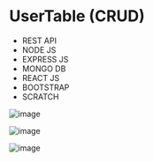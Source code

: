 # UserTable (CRUD)

- REST API 
- NODE JS
- EXPRESS JS
- MONGO DB
- REACT JS
- BOOTSTRAP
- SCRATCH


![image](https://user-images.githubusercontent.com/61225988/211873595-5def01c8-5868-4fcb-88ff-849444eedead.png)


![image](https://user-images.githubusercontent.com/61225988/211874061-afe6502f-2e06-4612-8a71-9cd931539bd2.png)


![image](https://user-images.githubusercontent.com/61225988/211874166-772fbe69-2acf-450b-9a4e-092a804b6ff8.png)


